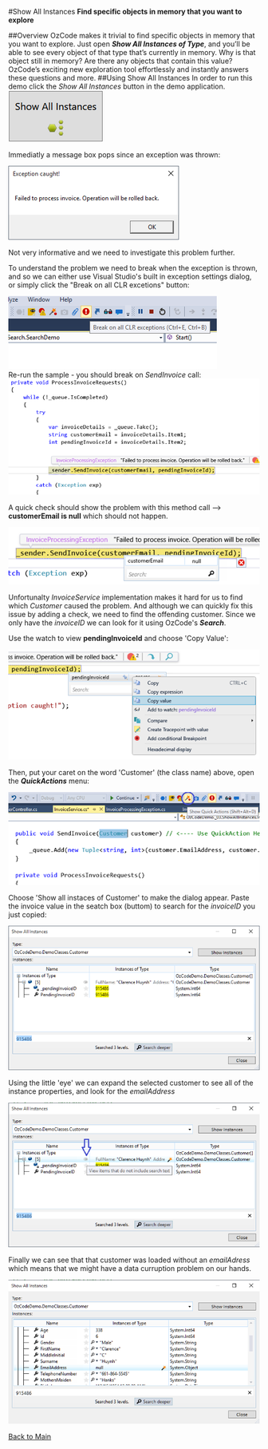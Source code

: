 ﻿#Show All Instances
**Find specific objects in memory that you want to explore**

##Overview
OzCode makes it trivial to find specific objects in memory that you want to explore. Just open ***Show All Instances of Type***, and you’ll be able to see every object of that type that’s currently in memory. Why is that object still in memory? Are there any objects that contain this value? OzCode’s exciting new exploration tool effortlessly and instantly answers these questions and more.
##Using Show All Instances
In order to run this demo click the _Show All Instances_ button in the demo application.  
![Show All Instances button](Resources/ShowAllInstancesButton.PNG)   

Immediatly a message box pops since an exception was thrown:

![Exception](Resources/exceptionCaught.PNG)
 
 Not very informative and we need to investigate this problem further.  
 
 To understand the problem we need to break when the exception is thrown, and so we can either use Visual Studio's built in exception settings dialog, or simply click the "Break on all CLR excetions" button:

![Break on all CLR exceptions](Resources/breakonexceptions.png)  
Re-run the sample - you should break on _SendInvoice_ call:
![Exception thrown](Resources/exceptionThrown.PNG)

A quick check should show the problem with this method call --> __customerEmail is null__ which should not happen.

![Customer is null](Resources/customerIsNull.PNG)

Unfortunalty _InvoiceService_ implementation makes it hard for us to find which _Customer_ caused the problem. And although we can quickly fix this issue by adding a check, we need to find the offending customer.
Since we only have the _invoiceID_ we can look for it using OzCode's ***Search***.  

Use the watch to view __pendingInvoiceId__ and choose 'Copy Value':

![Copy value](Resources/copyValue.png)

Then, put your caret on the word 'Customer' (the class name) above, open the ***QuickActions*** menu:

![Quick Actions](Resources/showQuickActions.PNG)

Choose 'Show all instaces of Customer' to make the dialog appear.
Paste the invoice value in the seatch box (buttom) to search for the _invoiceID_ you just copied:

![Search for customer](Resources/SearchForCustomer.PNG)

Using the little 'eye' we can expand the selected customer to see all of the instance properties, and look for the _emailAddress_

![Expend customer](Resources/viewWholeCustomer.PNG)

Finally we can see that that customer was loaded without an _emailAdress_ which means that we might have a data curruption problem on our hands.

![No email](Resources/emailIsNullInCustomer.PNG)

[Back to Main](../../README.md)
